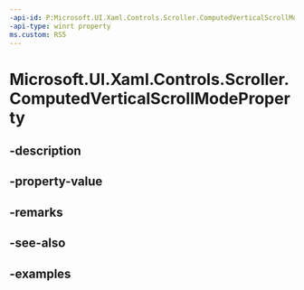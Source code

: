 ```yaml
---
-api-id: P:Microsoft.UI.Xaml.Controls.Scroller.ComputedVerticalScrollModeProperty
-api-type: winrt property
ms.custom: RS5
---
```


<!-- Property syntax.
public DependencyProperty ComputedVerticalScrollModeProperty { get; }
-->

# Microsoft.UI.Xaml.Controls.Scroller.ComputedVerticalScrollModeProperty

## -description

## -property-value

## -remarks

## -see-also

## -examples

